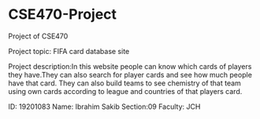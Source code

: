 # CSE470-Project
Project of CSE470

Project topic: FIFA card database site

Project description:In this website people can know which cards of players they have.They can also search for player cards and see how much people have that card. They can also build teams to see chemistry of that team using own cards according to league and countries of that players card.

ID: 19201083
Name: Ibrahim Sakib
Section:09
Faculty: JCH

